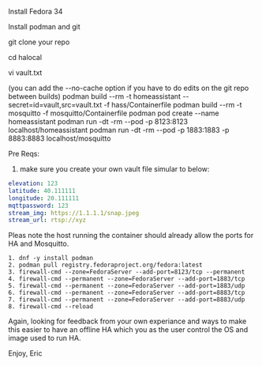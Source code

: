 Install Fedora 34

Install podman and git

git clone your repo

cd halocal

vi vault.txt

(you can add the --no-cache option if you have to do edits on the git repo between builds)
podman build --rm -t homeassistant --secret=id=vault,src=vault.txt -f hass/Containerfile
podman build --rm -t mosquitto -f mosquitto/Containerfile
podman pod create --name homeassistant
podman run -dt -rm --pod -p 8123:8123 localhost/homeassistant
podman run -dt -rm --pod -p 1883:1883 -p 8883:8883 localhost/mosquitto


Pre Reqs:
1. make sure you create your own vault file simular to below:
```yaml
elevation: 123
latitude: 40.111111
longitude: 20.111111
mqttpassword: 123
stream_img: https://1.1.1.1/snap.jpeg
stream_url: rtsp://xyz
```

Pleas note the host running the container should already allow the ports for HA and Mosquitto.
```
1. dnf -y install podman
2. podman pull registry.fedoraproject.org/fedora:latest
3. firewall-cmd --zone=FedoraServer --add-port=8123/tcp --permanent
4. firewall-cmd --permanent --zone=FedoraServer --add-port=1883/tcp
5. firewall-cmd --permanent --zone=FedoraServer --add-port=1883/udp
6. firewall-cmd --permanent --zone=FedoraServer --add-port=8883/tcp
7. firewall-cmd --permanent --zone=FedoraServer --add-port=8883/udp
8. firewall-cmd --reload
```

Again, looking for feedback from your own experiance and ways to make this easier to have an offline HA which you as the user control the OS and image used to run HA.

Enjoy,
Eric
